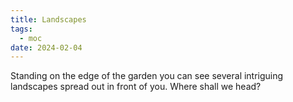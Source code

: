 ```yaml
---
title: Landscapes
tags:
  - moc
date: 2024-02-04
---
```

Standing on the edge of the garden you can see several intriguing landscapes spread out in front of you. Where shall we head?